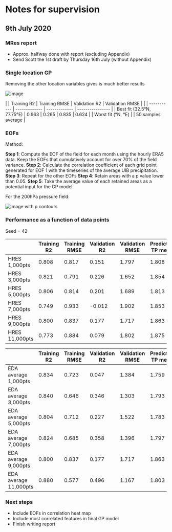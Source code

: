 # Notes for supervision

## 9th July 2020

### MRes report

* Approx. halfway done with report (excluding Appendix)
* Send Scott the 1st draft by Thursday 16th July (without Appendix)

### Single location GP

Removing the other location variables gives is much better results

![image](https://dl.dropboxusercontent.com/s/b5o2howuhg1opc6/Screenshot%202020-07-06%20at%2021.46.00.png?dl=0) 

|                             | Training R2 | Training RMSE | Validation R2 |  Validation RMSE |
|                             | ----------- | ------------- | ------------- | ---------------- |
| Best fit (32.5°N, 77.75°E)  | 0.963 | 0.265 | 0.835 | 0.624 |
| Worst fit (°N, °E) |
| 50 samples average          |

### EOFs

Method:

__Step 1__: Compute the EOF of the field for each month using the hourly ERA5 data. Keep the EOFs that cumulatively account for over 70% of the field variance.
__Step 2__: Calculate the correlation coefficient of each grid point generated for EOF 1 with the timeseries of the average UIB precipitation. 
__Step 3__: Repeat for the other EOFs
__Step 4__: Retain areas with a p value lower than 0.05.
__Step 5__: Take the average value of each retained areas as a potential input for the GP model.

For the 200hPa pressure field:

![image with p contours](https://dl.dropboxusercontent.com/s/)

### Performance as a function of data points

Seed = 42

|               | Training R2 | Training RMSE | Validation R2 | Validation RMSE | Predicted TP mean | Predicted TP std |
| ------------- | ----------- | ------------- | ------------- | --------------- | ----------------- | ---------------- |
| HRES 1,000pts | 0.808 | 0.817 | 0.151 | 1.797 | 1.808 | 2.544 |
| HRES 3,000pts | 0.821 | 0.791 | 0.226 | 1.652 | 1.854 | 2.487 |
| HRES 5,000pts | 0.806 | 0.814 | 0.201 | 1.689 | 1.813 | 2.515 |
| HRES 7,000pts | 0.749 | 0.933 | -0.012 | 1.902 | 1.853 | 2.434 |
| HRES 9,000pts | 0.800 | 0.837 | 0.177 | 1.717 | 1.863 | 2.534 |
| HRES 11,000pts| 0.773 | 0.884 | 0.079 | 1.802 | 1.875 | 2.412 |


|               | Training R2 | Training RMSE | Validation R2 | Validation RMSE | Predicted TP mean | Predicted TP std |
| ------------- | ----------- | ------------- | ------------- | --------------- | ----------------- | ---------------- |
| EDA average 1,000pts | 0.834 | 0.723 | 0.047 | 1.384 | 1.759 | 2.415 |
| EDA average 3,000pts | 0.840 | 0.646 | 0.346 | 1.303 | 1.793 | 2.470 |
| EDA average 5,000pts | 0.804 | 0.712 | 0.227 | 1.522 | 1.783 | 2.434 |
| EDA average 7,000pts | 0.824 | 0.685 | 0.358 | 1.396 | 1.797 | 2.431 |
| EDA average 9,000pts | 0.800 | 0.837 | 0.177 | 1.717 | 1.863 | 2.534 |
| EDA average 11,000pts| 0.880 | 0.577 | 0.496 | 1.167 | 1.803 | 2.318 |

### Next steps

* Include EOFs in correlation heat map
* Include most correlated features in final GP model
* Finish writing report
